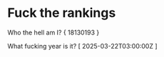 # Fuck the rankings

Who the hell am I?
{ 18130193 }

What fucking year is it?
[ 2025-03-22T03:00:00Z ]
